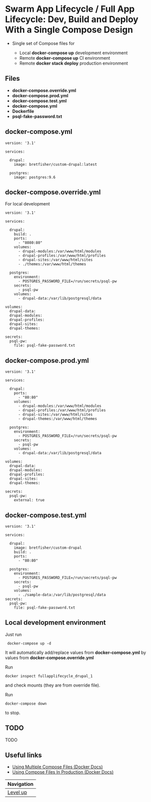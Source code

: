 # Swarm App Lifecycle / Full App Lifecycle: Dev, Build and Deploy With a Single Compose Design #

* Single set of Compose files for

    * Local **docker-compose up** development environment
    * Remote **docker-compose up** CI environment
    * Remote **docker stack deploy** production environment

## Files ##

* **docker-compose.override.yml**
* **docker-compose.prod.yml**
* **docker-compose.test.yml**
* **docker-compose.yml**
* **Dockerfile**
* **psql-fake-password.txt**

## docker-compose.yml ##

    version: '3.1'
    
    services:
    
      drupal:
        image: bretfisher/custom-drupal:latest
    
      postgres:
        image: postgres:9.6

## docker-compose.override.yml ##

For local development

    version: '3.1'
    
    services:
    
      drupal:
        build: .
        ports:
          - "8080:80"
        volumes:
          - drupal-modules:/var/www/html/modules
          - drupal-profiles:/var/www/html/profiles
          - drupal-sites:/var/www/html/sites
          - ./themes:/var/www/html/themes
     
      postgres:
        environment:
          - POSTGRES_PASSWORD_FILE=/run/secrets/psql-pw
        secrets:
          - psql-pw
        volumes:
          - drupal-data:/var/lib/postgresql/data
    
    volumes:
      drupal-data:
      drupal-modules:
      drupal-profiles:
      drupal-sites:
      drupal-themes:
    
    secrets:
      psql-pw:
        file: psql-fake-password.txt

## docker-compose.prod.yml ##

    version: '3.1'
    
    services:
    
      drupal:
        ports:
          - "80:80"
        volumes:
          - drupal-modules:/var/www/html/modules
          - drupal-profiles:/var/www/html/profiles
          - drupal-sites:/var/www/html/sites
          - drupal-themes:/var/www/html/themes
     
      postgres:
        environment:
          - POSTGRES_PASSWORD_FILE=/run/secrets/psql-pw
        secrets:
          - psql-pw
        volumes:
          - drupal-data:/var/lib/postgresql/data
    
    volumes:
      drupal-data:
      drupal-modules:
      drupal-profiles:
      drupal-sites:
      drupal-themes:
    
    secrets:
      psql-pw:
        external: true

## docker-compose.test.yml ##

    version: '3.1'
    
    services:
    
      drupal:
        image: bretfisher/custom-drupal
        build: .
        ports:
          - "80:80"
    
      postgres:
        environment:
          - POSTGRES_PASSWORD_FILE=/run/secrets/psql-pw
        secrets:
          - psql-pw
        volumes:
          - ./sample-data:/var/lib/postgresql/data
    secrets:
      psql-pw:
        file: psql-fake-password.txt

## Local development environment ##

Just run

     docker-compose up -d

It will automatically add/replace values from **docker-compose.yml** by values from **docker-compose.override.yml**

Run

    docker inspect fullapplifecycle_drupal_1

and check mounts (they are from override file).

Run

    docker-compose down

to stop.

## TODO ##

TODO

## Useful links ##

* [Using Multiple Compose Files (Docker Docs)](https://docs.docker.com/compose/extends/#multiple-compose-files)
* [Using Compose Files In Production (Docker Docs)](https://docs.docker.com/compose/production/)

| Navigation               |
| ------------------------ |
| [Level up](../README.md) |
